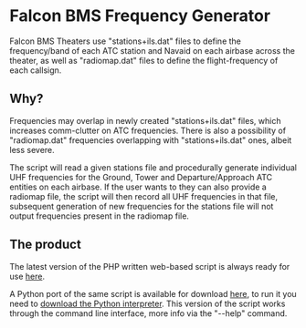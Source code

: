 # Falcon BMS Frequency Generator
Falcon BMS Theaters use "stations+ils.dat" files to define the frequency/band of each ATC station and Navaid on each airbase across the theater, as well as "radiomap.dat" files to define the flight-frequency of each callsign.

## Why?
Frequencies may overlap in newly created "stations+ils.dat" files, which increases comm-clutter on ATC frequencies.
There is also a possibility of "radiomap.dat" frequencies overlapping with "stations+ils.dat" ones, albeit less severe.

The script will read a given stations file and procedurally generate individual UHF frequencies for the Ground, Tower and Departure/Approach ATC entities on each airbase.
If the user wants to they can also provide a radiomap file, the script will then record all UHF frequencies in that file, subsequent generation of new frequencies for the stations file will not output frequencies present in the radiomap file.

## The product

The latest version of the PHP written web-based script is always ready for use [here](http://fabioschick.altervista.org/tools/BMS-Frequency-Generator/).

A Python port of the same script is available for download [here](https://github.com/RUSHER0600/BMS-Frequency-Generator/raw/main/bms-freqgen.py), to run it you need to [download the Python interpreter](https://www.python.org/downloads/).
This version of the script works through the command line interface, more info via the "--help" command.